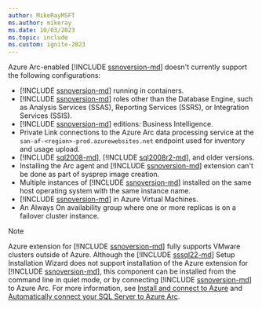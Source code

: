 ```yaml
---
author: MikeRayMSFT
ms.author: mikeray
ms.date: 10/03/2023
ms.topic: include
ms.custom: ignite-2023
---
```


Azure Arc-enabled [!INCLUDE [ssnoversion-md](../../../includes/ssnoversion-md.md)] doesn't currently support the following configurations:

- [!INCLUDE [ssnoversion-md](../../../includes/ssnoversion-md.md)] running in containers.
- [!INCLUDE [ssnoversion-md](../../../includes/ssnoversion-md.md)] roles other than the Database Engine, such as Analysis Services (SSAS), Reporting Services (SSRS), or Integration Services (SSIS).
- [!INCLUDE [ssnoversion-md](../../../includes/ssnoversion-md.md)] editions: Business Intelligence.
- Private Link connections to the Azure Arc data processing service at the `san-af-<region>-prod.azurewebsites.net` endpoint used for inventory and usage upload.
- [!INCLUDE [sql2008-md](../../../includes/sql2008-md.md)], [!INCLUDE [sql2008r2-md](../../../includes/sql2008r2-md.md)], and older versions.
- Installing the Arc agent and [!INCLUDE [ssnoversion-md](../../../includes/ssnoversion-md.md)] extension can't be done as part of sysprep image creation.
- Multiple instances of [!INCLUDE [ssnoversion-md](../../../includes/ssnoversion-md.md)] installed on the same host operating system with the same instance name.
- [!INCLUDE [ssnoversion-md](../../../includes/ssnoversion-md.md)] in Azure Virtual Machines.
- An Always On availability group where one or more replicas is on a failover cluster instance.

> [!NOTE]  
> Azure extension for [!INCLUDE [ssnoversion-md](../../../includes/ssnoversion-md.md)] fully supports VMware clusters outside of Azure. Although the [!INCLUDE [sssql22-md](../../../includes/sssql22-md.md)] Setup Installation Wizard does not support installation of the Azure extension for [!INCLUDE [ssnoversion-md](../../../includes/ssnoversion-md.md)], this component can be installed from the command line in quiet mode, or by connecting [!INCLUDE [ssnoversion-md](../../../includes/ssnoversion-md.md)] to Azure Arc. For more information, see [Install and connect to Azure](../../../database-engine/install-windows/install-sql-server-from-the-command-prompt.md#install-and-connect-to-azure) and [Automatically connect your SQL Server to Azure Arc](../automatically-connect.md).
